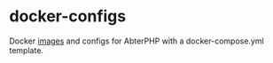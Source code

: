 # docker-configs

Docker [images](https://hub.docker.com/repository/docker/abtercms/php/general) and configs for AbterPHP with a docker-compose.yml template.
